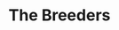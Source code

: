 ---
title: "The Breeders"
summary: "American alternative rock band formed in 1988 by Kim Deal of the and Tanya Donelly of ."
image: "the-breeders.jpg"
---